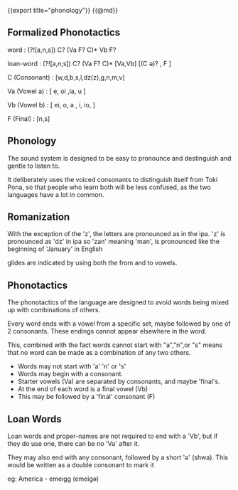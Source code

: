 {{export title="phonology"}}
{{@md}}

Formalized Phonotactics
-------------

word : (?![a,n,s]) C? (Va F? C)\* Vb F?

loan-word : (?![a,n,s]) C? (Va F? C)\* \[Va,Vb] [(C ə)? , F ]

C (Consonant) : [w,d,b,s,l,dz(z),g,n,m,v]

Va (Vowel a) : [ e, oi ,ia, u ]

Vb (Vowel b) : [ ei, o, a , i, io,  ]

F (Final) : [n,s]


Phonology
--------

The sound system is designed to be easy to pronounce and destinguish and gentle to listen to.

It deliberately uses the voiced consonants to distinguish itself from Toki Pona, so that people who learn both will be less confused, as the two languages have a lot in common.

Romanization
------------

With the exception of the 'z', the letters are pronounced as in the ipa.
'z' is pronounced as 'dz' in ipa
so 'zan' meaning 'man', is pronounced like the beginning of 'January' in English

glides are indicated by using both the from and to vowels.

Phonotactics
----------

The phonotactics of the language are designed to avoid words being mixed up with combinations of others. 

Every word ends with a vowel from a specific set, maybe followed by one of 2 consonants. These endings cannot appear elsewhere in the word.

This, combined with the fact words cannot start with "a","n",or "s" means that no word can be made as a combination of any two others.

* Words may not start with 'a' 'n' or 's'
* Words may begin with a consonant.
* Starter vowels (Va) are separated by consonants, and maybe 'final's.
* At the end of each word is a final vowel (Vb) 
* This may be followed by a 'final' consonant (F)


Loan Words
--------

Loan words and proper-names are not required to end with a 'Vb', but if they do use one, there can be no 'Va' after it.

They may also end with any consonant, followed by a short 'ə' (shwa). This would be written as a double consonant to mark it

eg: America - emeigg (emeigə)





